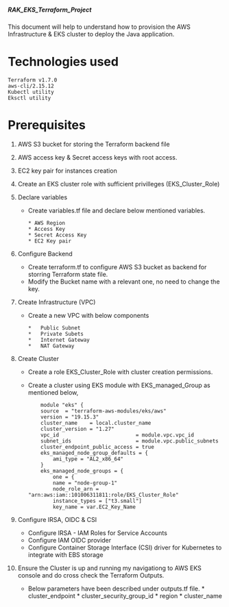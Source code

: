 #####	RAK_EKS_Terraform_Project	#####

This document will help to understand how to provision the AWS Infrastructure & EKS cluster to deploy the Java application.

# Technologies used

    Terraform v1.7.0
    aws-cli/2.15.12
	Kubectl utility
	Eksctl utility

# Prerequisites

1.  AWS S3 bucket for storing the Terraform backend file
2. AWS access key & Secret access keys with root access.
3. EC2 key pair for instances creation
4. Create an EKS cluster role with sufficient privilleges (EKS_Cluster_Role)

1. Declare variables
	-	Create  variables.tf file and declare below mentioned variables.

			* AWS Region
			* Access Key
			* Secret Access Key
			* EC2 Key pair

2. Configure Backend
	-	Create terraform.tf to configure AWS S3 bucket as backend for storring Terraform state file.
	-	Modify the Bucket name with a relevant one, no need to change the key.

3. Create Infrastructure (VPC)
	-	Create a new VPC with below components

			*   Public Subnet
			*   Private Subets
			*   Internet Gateway
			*   NAT Gateway

4. Create Cluster
	-	Create a role EKS_Cluster_Role with cluster creation permissions.
	-	Create a cluster using EKS module  with EKS_managed_Group as mentioned below,

				module "eks" {
				source  = "terraform-aws-modules/eks/aws"
				version = "19.15.3"
				cluster_name    = local.cluster_name
				cluster_version = "1.27"
				vpc_id                         = module.vpc.vpc_id
				subnet_ids                     = module.vpc.public_subnets
				cluster_endpoint_public_access = true
				eks_managed_node_group_defaults = {
					ami_type = "AL2_x86_64"
				}
				eks_managed_node_groups = {
					one = {
					name = "node-group-1"
					node_role_arn = "arn:aws:iam::101006311811:role/EKS_Cluster_Role"
					instance_types = ["t3.small"]
					key_name = var.EC2_Key_Name

5. Configure IRSA, OIDC & CSI
	-	Configure IRSA - IAM Roles for Service Accounts
	-	Configure IAM OIDC provider
	-	Configure Container Storage Interface (CSI) driver for Kubernetes to integrate with EBS storage

6. Ensure the Cluster is up and running my navigationg to AWS EKS console and do cross check the Terraform Outputs.
	-	Below parameters have been described under outputs.tf file.
				*	cluster_endpoint
				*	cluster_security_group_id
				*	region
				*	cluster_name
